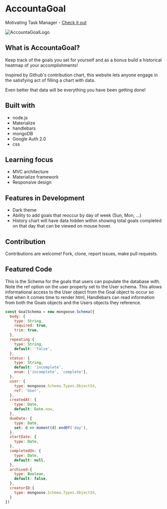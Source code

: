 # AccountaGoal
Motivating Task Manager - [Check it out](https://accountagoal.herokuapp.com/)

![AccountaGoalLogo](https://user-images.githubusercontent.com/46502883/185517168-3c9b4e6e-1fa0-49ca-ae15-2a413cdc3370.png)

## What is AccountaGoal?
Keep track of the goals you set for yourself and as a bonus build a historical heatmap of
your accomplishments!

Inspired by Github's contribution chart, this website lets anyone engage
in the satisfying act of filling a chart with data.

Even better that data will be everything you have been getting done!

## Built with
- node.js
- Materialize
- handlebars
- mongoDB
- Google Auth 2.0
- css

## Learning focus
- MVC architecture
- Materialize framework
- Responsive design

## Features in Development
- Dark theme
- Ability to add goals that reoccur by day of week (Sun, Mon, ...)
- History chart will have data hidden within showing total goals completed on that day that can be viewed on mouse hover.

## Contribution
Contributions are welcome! Fork, clone, report issues, make pull requests.

## Featured Code
This is the Schema for the goals that users can populate the database with.
Note the ref option on the user property set to the User schema. This allows informational access to the User object from the Goal object to occur so that when it comes time to render html, Handlebars can read information from both the Goals objects and the Users objects they reference.

```javascript
const GoalSchema = new mongoose.Schema({
  body: {
    type: String,
    required: true,
    trim: true,
  },
  repeating:{
    type: String,
    default: 'false',
  },
  status: {
    type: String,
    default: 'incomplete',
    enum: ['incomplete', 'complete'],
  },
  user: {
    type: mongoose.Schema.Types.ObjectId,
    ref: 'User',
  },
  createdAt: {
    type: Date,
    default: Date.now,
  },
  dueDate: {
    type: Date,
    set: d => moment(d).endOf('day'),
  },
  startDate: {
    type: Date,
  },
  completedOn: {
    type: Date,
    default: null,
  },
  archived:{
    type: Boolean,
    default: false,
  },
  creatorID:{
    type: mongoose.Schema.Types.ObjectId,
  }
})
```
